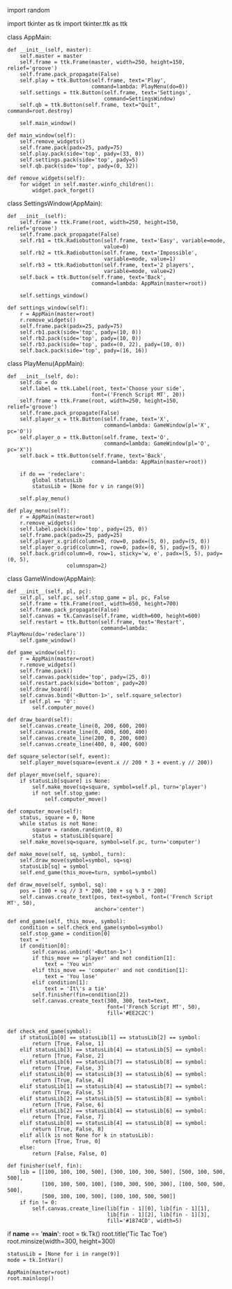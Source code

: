 import random

import tkinter as tk
import tkinter.ttk as ttk


class AppMain:

    def __init__(self, master):
        self.master = master
        self.frame = ttk.Frame(master, width=250, height=150, relief='groove')
        self.frame.pack_propagate(False)
        self.play = ttk.Button(self.frame, text='Play',
                               command=lambda: PlayMenu(do=0))
        self.settings = ttk.Button(self.frame, text='Settings',
                                   command=SettingsWindow)
        self.qb = ttk.Button(self.frame, text="Quit", command=root.destroy)

        self.main_window()

    def main_window(self):
        self.remove_widgets()
        self.frame.pack(padx=25, pady=75)
        self.play.pack(side='top', pady=(33, 0))
        self.settings.pack(side='top', pady=5)
        self.qb.pack(side='top', pady=(0, 32))

    def remove_widgets(self):
        for widget in self.master.winfo_children():
            widget.pack_forget()


class SettingsWindow(AppMain):

    def __init__(self):
        self.frame = ttk.Frame(root, width=250, height=150, relief='groove')
        self.frame.pack_propagate(False)
        self.rb1 = ttk.Radiobutton(self.frame, text='Easy', variable=mode,
                                   value=0)
        self.rb2 = ttk.Radiobutton(self.frame, text='Impossible',
                                   variable=mode, value=1)
        self.rb3 = ttk.Radiobutton(self.frame, text='2 players',
                                   variable=mode, value=2)
        self.back = ttk.Button(self.frame, text='Back',
                               command=lambda: AppMain(master=root))

        self.settings_window()

    def settings_window(self):
        r = AppMain(master=root)
        r.remove_widgets()
        self.frame.pack(padx=25, pady=75)
        self.rb1.pack(side='top', pady=(10, 0))
        self.rb2.pack(side='top', pady=(10, 0))
        self.rb3.pack(side='top', padx=(0, 22), pady=(10, 0))
        self.back.pack(side='top', pady=(16, 16))


class PlayMenu(AppMain):

    def __init__(self, do):
        self.do = do
        self.label = ttk.Label(root, text='Choose your side',
                               font=('French Script MT', 20))
        self.frame = ttk.Frame(root, width=250, height=150, relief='groove')
        self.frame.pack_propagate(False)
        self.player_x = ttk.Button(self.frame, text='X',
                                   command=lambda: GameWindow(pl='X', pc='O'))
        self.player_o = ttk.Button(self.frame, text='O',
                                   command=lambda: GameWindow(pl='O', pc='X'))
        self.back = ttk.Button(self.frame, text='Back',
                               command=lambda: AppMain(master=root))

        if do == 'redeclare':
            global statusLib
            statusLib = [None for v in range(9)]

        self.play_menu()

    def play_menu(self):
        r = AppMain(master=root)
        r.remove_widgets()
        self.label.pack(side='top', pady=(25, 0))
        self.frame.pack(padx=25, pady=25)
        self.player_x.grid(column=0, row=0, padx=(5, 0), pady=(5, 0))
        self.player_o.grid(column=1, row=0, padx=(0, 5), pady=(5, 0))
        self.back.grid(column=0, row=1, sticky='w, e', padx=(5, 5), pady=(0, 5),
                       columnspan=2)


class GameWindow(AppMain):

    def __init__(self, pl, pc):
        self.pl, self.pc, self.stop_game = pl, pc, False
        self.frame = ttk.Frame(root, width=650, height=700)
        self.frame.pack_propagate(False)
        self.canvas = tk.Canvas(self.frame, width=600, height=600)
        self.restart = ttk.Button(self.frame, text='Restart',
                                  command=lambda: PlayMenu(do='redeclare'))
        self.game_window()

    def game_window(self):
        r = AppMain(master=root)
        r.remove_widgets()
        self.frame.pack()
        self.canvas.pack(side='top', pady=(25, 0))
        self.restart.pack(side='bottom', pady=20)
        self.draw_board()
        self.canvas.bind('<Button-1>', self.square_selector)
        if self.pl == 'O':
            self.computer_move()

    def draw_board(self):
        self.canvas.create_line(0, 200, 600, 200)
        self.canvas.create_line(0, 400, 600, 400)
        self.canvas.create_line(200, 0, 200, 600)
        self.canvas.create_line(400, 0, 400, 600)

    def square_selector(self, event):
        self.player_move(square=(event.x // 200 * 3 + event.y // 200))

    def player_move(self, square):
        if statusLib[square] is None:
            self.make_move(sq=square, symbol=self.pl, turn='player')
            if not self.stop_game:
                self.computer_move()

    def computer_move(self):
        status, square = 0, None
        while status is not None:
            square = random.randint(0, 8)
            status = statusLib[square]
        self.make_move(sq=square, symbol=self.pc, turn='computer')

    def make_move(self, sq, symbol, turn):
        self.draw_move(symbol=symbol, sq=sq)
        statusLib[sq] = symbol
        self.end_game(this_move=turn, symbol=symbol)

    def draw_move(self, symbol, sq):
        pos = [100 + sq // 3 * 200, 100 + sq % 3 * 200]
        self.canvas.create_text(pos, text=symbol, font=('French Script MT', 50),
                                anchor='center')

    def end_game(self, this_move, symbol):
        condition = self.check_end_game(symbol=symbol)
        self.stop_game = condition[0]
        text = ''
        if condition[0]:
            self.canvas.unbind('<Button-1>')
            if this_move == 'player' and not condition[1]:
                text = 'You win'
            elif this_move == 'computer' and not condition[1]:
                text = 'You lose'
            elif condition[1]:
                text = 'It\'s a tie'
            self.finisher(fin=condition[2])
            self.canvas.create_text(300, 300, text=text,
                                    font=('French Script MT', 50),
                                    fill='#EE2C2C')

    
    def check_end_game(symbol):
        if statusLib[0] == statusLib[1] == statusLib[2] == symbol:
            return [True, False, 1]
        elif statusLib[3] == statusLib[4] == statusLib[5] == symbol:
            return [True, False, 2]
        elif statusLib[6] == statusLib[7] == statusLib[8] == symbol:
            return [True, False, 3]
        elif statusLib[0] == statusLib[3] == statusLib[6] == symbol:
            return [True, False, 4]
        elif statusLib[1] == statusLib[4] == statusLib[7] == symbol:
            return [True, False, 5]
        elif statusLib[2] == statusLib[5] == statusLib[8] == symbol:
            return [True, False, 6]
        elif statusLib[2] == statusLib[4] == statusLib[6] == symbol:
            return [True, False, 7]
        elif statusLib[0] == statusLib[4] == statusLib[8] == symbol:
            return [True, False, 8]
        elif all(k is not None for k in statusLib):
            return [True, True, 0]
        else:
            return [False, False, 0]

    def finisher(self, fin):
        lib = [[100, 100, 100, 500], [300, 100, 300, 500], [500, 100, 500, 500],
               [100, 100, 500, 100], [100, 300, 500, 300], [100, 500, 500, 500],
               [500, 100, 100, 500], [100, 100, 500, 500]]
        if fin != 0:
            self.canvas.create_line(lib[fin - 1][0], lib[fin - 1][1],
                                    lib[fin - 1][2], lib[fin - 1][3],
                                    fill='#1874CD', width=5)


if __name__ == '__main__':
    root = tk.Tk()
    root.title('Tic Tac Toe')
    root.minsize(width=300, height=300)

    statusLib = [None for i in range(9)]
    mode = tk.IntVar()

    AppMain(master=root)
    root.mainloop()


